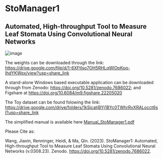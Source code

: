 # StoManager1
## Automated, High-throughput Tool to Measure Leaf Stomata Using Convolutional Neural Networks

![image](https://user-images.githubusercontent.com/98176596/223315416-adf921a4-4e3c-4382-9a60-701b44f37461.png)



The weights can be downloaded through the link: https://drive.google.com/file/d/1-6XFtIso7OH5RHLqWlOpKoq-IhdYKWqx/view?usp=share_link

A stand-alone Windows based executable application can be downloaded through from Zenodo: https://doi.org/10.5281/zenodo.7686022;  and Figshare at https://doi.org/10.6084/m9.figshare.22205020

The Toy dataset can be found folowing the link: https://drive.google.com/drive/folders/1kSicatjBYj1BYc0TWhrRvXRALocct6sI?usp=share_link

The simplified manual is available here  [Manual_StoManager1.pdf](https://github.com/JiaxinWang123/StoManager1/files/10921841/Manual_StoManager1.pdf)






Please Cite as:

Wang, Jiaxin, Renninger, Heidi, & Ma, Qin. (2023). StoManager1: Automated, High-throughput Tool to Measure Leaf Stomata Using Convolutional Neural Networks (v.0308.23). Zenodo. https://doi.org/10.5281/zenodo.7686022.
